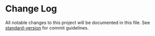 # Change Log

All notable changes to this project will be documented in this file. See [standard-version](https://github.com/conventional-changelog/standard-version) for commit guidelines.


